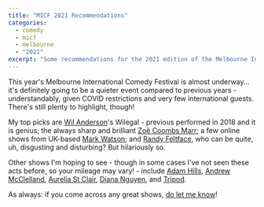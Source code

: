 ```yaml
---
title: "MICF 2021 Recommendations"
categories:
  - comedy
  - micf
  - melbourne
  - "2021"
excerpt: "Some recommendations for the 2021 edition of the Melbourne International Comedy Festival"
---
```


This year's Melbourne International Comedy Festival is almost underway... it's definitely going to be a quieter event compared to previous years - understandably, given COVID restrictions and very few international guests. There's still plenty to highlight, though!

My top picks are [Wil Anderson](https://www.comedyfestival.com.au/2021/shows/wil-anderson)'s Wilegal - previous performed in 2018 and it is genius; the always sharp and brilliant [Zoë Coombs Marr](https://www.comedyfestival.com.au/2021/shows/zoe-coombs-marr); a few online shows from UK-based [Mark Watson](https://www.comedyfestival.com.au/2021/shows/mark-watson-and-friends-wish-you-were-here); and [Randy Feltface](https://www.comedyfestival.com.au/2021/shows/randy-feltface), who can be quite, uh, disgusting and disturbing? But hilariously so.

Other shows I'm hoping to see - though in some cases I've not seen these acts before, so your mileage may vary! - include [Adam Hills](https://www.comedyfestival.com.au/2021/shows/adam-hills), [Andrew McClelland](https://www.comedyfestival.com.au/2021/shows/andrew-mcclelland), [Aurelia St Clair](https://www.comedyfestival.com.au/2021/shows/woke-2-0), [Diana Nguyen](https://www.comedyfestival.com.au/2021/shows/chasing-keanu-reeves), and [Tripod](https://www.comedyfestival.com.au/2021/shows/tripod).

As always: if you come across any great shows, [do let me know](https://twitter.com/pat)!
